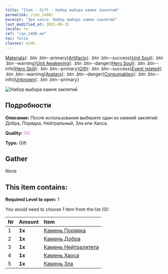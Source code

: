 ```yaml
---
title: "Item - Gift - Набор выбора камня заклятий"
permalink: /con_1480/
excerpt: "Эра хаоса  Набор выбора камня заклятий"
last_modified_at: 2021-06-15
locale: ru
ref: "con_1480.md"
toc: false
classes: wide
---
```

 [Materials](/ItemsRU/){: .btn .btn--primary}[Artifacts](/ItemsRU/Artifacts/){: .btn .btn--success}[Unit Soul](/ItemsRU/UnitSoul/){: .btn .btn--warning}[Unit Awakening](/ItemsRU/UnitAwakening/){: .btn .btn--danger}[Hero Soul](/ItemsRU/HeroSoul/){: .btn .btn--info}[Hero Skill](/ItemsRU/HeroSkill/){: .btn .btn--primary}[Gift](/ItemsRU/Gift/){: .btn .btn--success}[Event related](/ItemsRU/Events/){: .btn .btn--warning}[Avatars](/ItemsRU/Avatars/){: .btn .btn--danger}[Consumables](/ItemsRU/Consumables/){: .btn .btn--info}[Unknown](/ItemsRU/Unknown/){: .btn .btn--primary}

 ![Набор выбора камня заклятий](/images/t/i_907094.png)

## Подробности
 **Описание:** После использования выберите один из камней заклятий: Добра, Порядка, Нейтральный, Зла или Хаоса.

 **Quality:** <span style="color: #DA70D6">OK</span>

 **Type:** Gift

## Gather

  None

## This item contains:

 **Required Level to open:** 1

 You would need to choose 1 item from the list (0):

  | Nr | Amount |     Item    |
  |:---|:-------|:------------|
  | 1 |  **1x** | [Камень Порядка](/ItemsRU/con_1123/) |  | 
  | 2 |  **1x** | [Камень Добра](/ItemsRU/con_1124/) |  | 
  | 3 |  **1x** | [Камень Нейтралитета](/ItemsRU/con_1125/) |  | 
  | 4 |  **1x** | [Камень Хаоса](/ItemsRU/con_1126/) |  | 
  | 5 |  **1x** | [Камень Зла](/ItemsRU/con_1127/) |  | 
